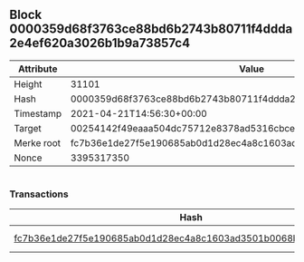 ## Block 0000359d68f3763ce88bd6b2743b80711f4ddda2e4ef620a3026b1b9a73857c4

Attribute | Value
--- | ---
Height | 31101
Hash | 0000359d68f3763ce88bd6b2743b80711f4ddda2e4ef620a3026b1b9a73857c4
Timestamp | 2021-04-21T14:56:30+00:00
Target | 00254142f49eaaa504dc75712e8378ad5316cbcead634704b3734b6271167cc4
Merke root | fc7b36e1de27f5e190685ab0d1d28ec4a8c1603ad3501b0068b9af6799f1c320
Nonce | 3395317350

```

```

### Transactions

Hash | Amount
--- | ---
[fc7b36e1de27f5e190685ab0d1d28ec4a8c1603ad3501b0068b9af6799f1c320](fc7b36e1de27f5e190685ab0d1d28ec4a8c1603ad3501b0068b9af6799f1c320.md) | 10.00000000 SKEPTI 
